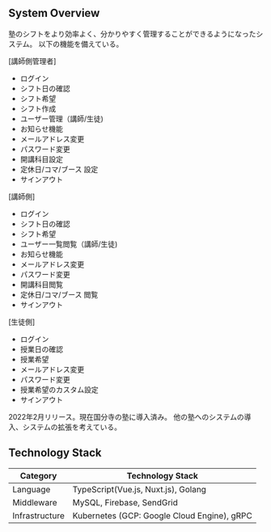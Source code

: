 ## System Overview

塾のシフトをより効率よく、分かりやすく管理することができるようになったシステム。
以下の機能を備えている。

[講師側管理者]
- ログイン
- シフト日の確認
- シフト希望
- シフト作成
- ユーザー管理（講師/生徒)
- お知らせ機能
- メールアドレス変更
- パスワード変更
- 開講科目設定
- 定休日/コマ/ブース 設定
- サインアウト

[講師側]
- ログイン
- シフト日の確認
- シフト希望
- ユーザー一覧閲覧（講師/生徒)
- お知らせ機能
- メールアドレス変更
- パスワード変更
- 開講科目閲覧
- 定休日/コマ/ブース 閲覧
- サインアウト

[生徒側]
- ログイン
- 授業日の確認
- 授業希望
- メールアドレス変更
- パスワード変更
- 授業希望のカスタム設定
- サインアウト

2022年2月リリース。現在国分寺の塾に導入済み。 
他の塾へのシステムの導入、システムの拡張を考えている。

## Technology Stack

| Category       | Technology Stack                              |
| -------------- | --------------------------------------------- |
| Language       | TypeScript(Vue.js, Nuxt.js), Golang|
| Middleware     | MySQL, Firebase, SendGrid                     |
| Infrastructure | Kubernetes (GCP: Google Cloud Engine), gRPC   |
